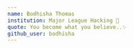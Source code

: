 ```yaml
---
name: Bodhisha Thomas
institution: Major League Hacking 🚩
quote: You become what you believe..✨
github_user: bodhisha
---
```

